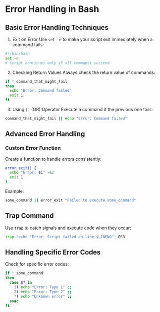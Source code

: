 # Error Handling in Bash

## Basic Error Handling Techniques

1. Exit on Error
Use `set -e` to make your script exit immediately when a command fails:

```bash
#!/bin/bash
set -e
# Script continues only if all commands succeed
```

2. Checking Return Values
Always check the return value of commands:

```bash
if ! command_that_might_fail
then
  echo "Error: Command failed"
  exit 1
fi
```

3. Using `||` (OR) Operator
Execute a command if the previous one fails:

```bash
command_that_might_fail || echo "Error: Command failed"
```

## Advanced Error Handling

### Custom Error Function
Create a function to handle errors consistently:

```bash
error_exit() {
  echo "Error: $1" >&2
  exit 1
}
```

Example:
```bash
some_command || error_exit "Failed to execute some_command"
```

## Trap Command
Use `trap` to catch signals and execute code when they occur:

```bash
trap 'echo "Error: Script failed on line $LINENO"' ERR
```

## Handling Specific Error Codes
Check for specific error codes:

```bash
if ! some_command
then
  case $? in
    1) echo "Error: Type 1" ;;
    2) echo "Error: Type 2" ;;
    *) echo "Unknown error" ;;
  esac
fi
```



